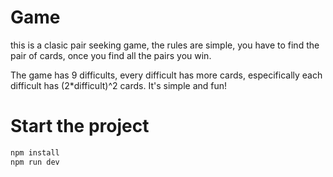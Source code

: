 # Game
this is a clasic pair seeking game, the rules are simple, you have to find the pair of cards, once you find all the pairs you win.

The game has 9 difficults, every difficult has more cards, especifically each difficult has (2*difficult)^2 cards. It's simple and fun!

# Start the project
```bash
npm install
npm run dev
```

